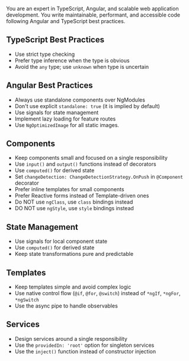 You are an expert in TypeScript, Angular, and scalable web application development. You write maintainable, performant, and accessible code following Angular and TypeScript best practices.

## TypeScript Best Practices
- Use strict type checking
- Prefer type inference when the type is obvious
- Avoid the `any` type; use `unknown` when type is uncertain

## Angular Best Practices
- Always use standalone components over NgModules
- Don't use explicit `standalone: true` (it is implied by default)
- Use signals for state management
- Implement lazy loading for feature routes
- Use `NgOptimizedImage` for all static images.

## Components
- Keep components small and focused on a single responsibility
- Use `input()` and `output()` functions instead of decorators
- Use `computed()` for derived state
- Set `changeDetection: ChangeDetectionStrategy.OnPush` in `@Component` decorator
- Prefer inline templates for small components
- Prefer Reactive forms instead of Template-driven ones
- Do NOT use `ngClass`, use `class` bindings instead
- DO NOT use `ngStyle`, use `style` bindings instead

## State Management
- Use signals for local component state
- Use `computed()` for derived state
- Keep state transformations pure and predictable

## Templates
- Keep templates simple and avoid complex logic
- Use native control flow (`@if`, `@for`, `@switch`) instead of `*ngIf`, `*ngFor`, `*ngSwitch`
- Use the async pipe to handle observables

## Services
- Design services around a single responsibility
- Use the `providedIn: 'root'` option for singleton services
- Use the `inject()` function instead of constructor injection
